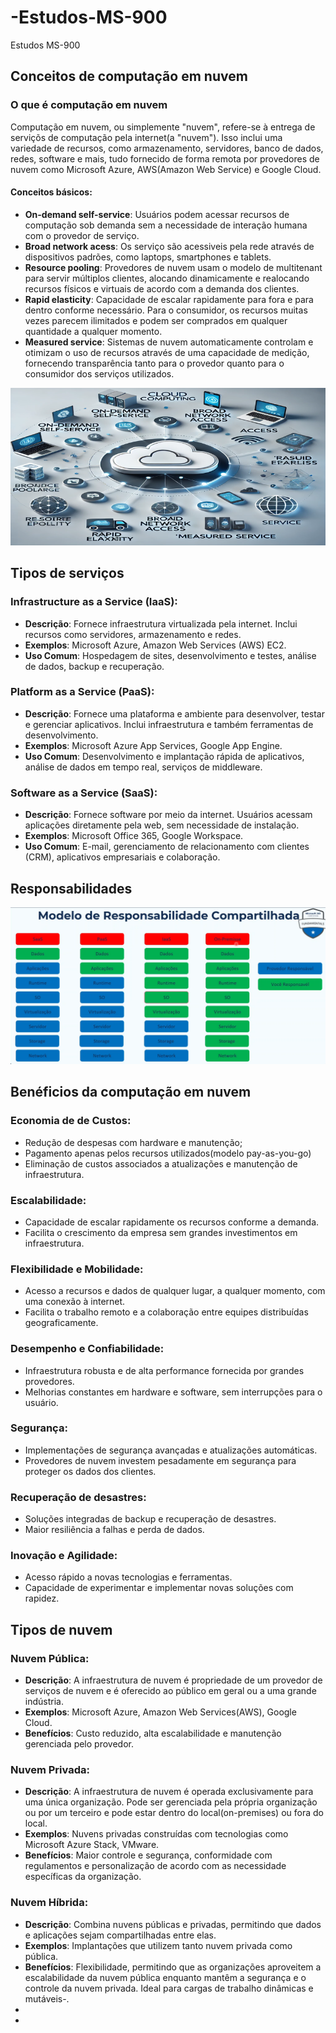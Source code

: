 # -Estudos-MS-900
 Estudos MS-900

## Conceitos de computação em nuvem 
### O que é computação em nuvem
Computação em nuvem, ou simplemente "nuvem", refere-se à entrega de serviçõs de computação pela internet(a "nuvem"). Isso inclui uma variedade de recursos, como armazenamento, servidores, banco de dados, redes, software e mais, tudo fornecido de forma remota por provedores de nuvem como Microsoft Azure, AWS(Amazon Web Service) e Google Cloud.

#### Conceitos básicos:
- **On-demand self-service**: Usuários podem acessar recursos de computação sob demanda sem a necessidade de interação humana com o provedor de serviço.
- **Broad network acess**: Os serviço são acessiveis pela rede através de dispositivos padrões, como laptops, smartphones e tablets.
- **Resource pooling**: Provedores de nuvem usam o modelo de multitenant para servir múltiplos clientes, alocando dinamicamente e realocando recursos físicos e virtuais de acordo com a demanda dos clientes.
- **Rapid elasticity**: Capacidade de escalar rapidamente para fora e para dentro conforme necessário. Para o consumidor, os recursos muitas vezes parecem ilimitados e podem ser comprados em qualquer quantidade a qualquer momento.
- **Measured service**: Sistemas de nuvem automaticamente controlam e otimizam o uso de recursos através de uma capacidade de medição, fornecendo transparência tanto para o provedor quanto para o consumidor dos serviços utilizados.

![Descrição da Imagem](./images/cloud_computing_wide_resized.png)
## Tipos de serviços
### Infrastructure as a Service (IaaS):
  - **Descrição**: Fornece infraestrutura virtualizada pela internet. Inclui recursos como servidores, armazenamento e redes.
  - **Exemplos**: Microsoft Azure, Amazon Web Services (AWS) EC2.
  - **Uso Comum**: Hospedagem de sites, desenvolvimento e testes, análise de dados, backup e recuperação.

### Platform as a Service (PaaS):
  - **Descrição**: Fornece uma plataforma e ambiente para desenvolver, testar e gerenciar aplicativos. Inclui infraestrutura e também ferramentas de desenvolvimento.
  - **Exemplos**: Microsoft Azure App Services, Google App Engine.
  - **Uso Comum**: Desenvolvimento e implantação rápida de aplicativos, análise de dados em tempo real, serviços de middleware.

### Software as a Service (SaaS):
  - **Descrição**: Fornece software por meio da internet. Usuários acessam aplicações diretamente pela web, sem necessidade de instalação.
  - **Exemplos**: Microsoft Office 365, Google Workspace.
  - **Uso Comum**: E-mail, gerenciamento de relacionamento com clientes (CRM), aplicativos empresariais e colaboração.

## Responsabilidades
![Descrição da Imagem](./images/Responsabilidades.png)

## Benéficios da computação em nuvem
### Economia de de Custos: 
  - Redução de despesas com hardware e manutenção;
  - Pagamento apenas pelos recursos utilizados(modelo pay-as-you-go)
  - Eliminação de custos associados a atualizações e manutenção de infraestrutura.
### Escalabilidade:
  - Capacidade de escalar rapidamente os recursos conforme a demanda.
  - Facilita o crescimento da empresa sem grandes investimentos em infraestrutura.
### Flexibilidade e Mobilidade:
  - Acesso a recursos e dados de qualquer lugar, a qualquer momento, com uma conexão à internet.
  - Facilita o trabalho remoto e a colaboração entre equipes distribuídas geograficamente.
### Desempenho e Confiabilidade:
  - Infraestrutura robusta e de alta performance fornecida por grandes provedores.
  - Melhorias constantes em hardware e software, sem interrupções para o usuário.
### Segurança:
  - Implementações de segurança avançadas e atualizações automáticas.
  - Provedores de nuvem investem pesadamente em segurança para proteger os dados dos clientes.
### Recuperação de  desastres:
  - Soluções integradas de backup e recuperação de desastres.
  - Maior resiliência a falhas e perda de dados.
### Inovação e Agilidade:
  - Acesso rápido a novas tecnologias e ferramentas.
  - Capacidade de experimentar e implementar novas soluções com rapidez.

## Tipos de nuvem
### Nuvem Pública:
  - **Descrição**: A infraestrutura de nuvem é propriedade de um provedor de serviços de nuvem e é oferecido ao público em geral ou a uma grande indústria.
  - **Exemplos**: Microsoft Azure, Amazon Web Services(AWS), Google Cloud.
  - **Benefícios**: Custo reduzido, alta escalabilidade e manutenção gerenciada pelo provedor.
### Nuvem Privada:
  - **Descrição**: A infraestrutura de nuvem é operada exclusivamente para uma única organização. Pode ser gerenciada pela própria organização ou por um terceiro e pode estar dentro do local(on-premises) ou fora do local.
  - **Exemplos**: Nuvens privadas construídas com tecnologias como Microsoft Azure Stack, VMware.
  - **Benefícios**: Maior controle e segurança, conformidade com regulamentos e personalização de acordo com as necessidade específicas da organização.
### Nuvem Híbrida:
  - **Descrição**: Combina nuvens públicas e privadas, permitindo que dados e aplicações sejam compartilhadas entre elas.
  - **Exemplos**: Implantações que utilizem tanto nuvem privada como pública.
  - **Benefícios**: Flexibilidade, permitindo que as organizações aproveitem a escalabilidade da nuvem pública enquanto mantêm a segurança e o controle da nuvem privada. Ideal para cargas de trabalho dinâmicas e mutáveis-.
  - 
  - 
